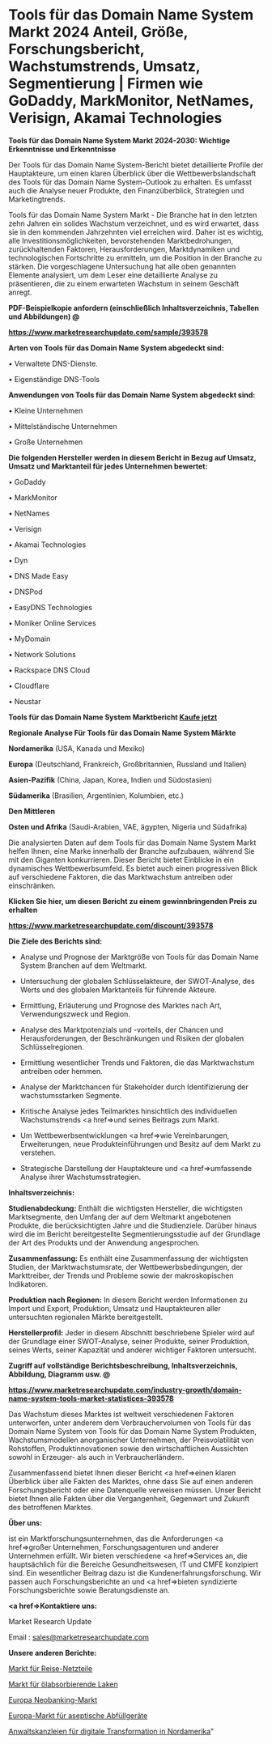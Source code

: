 # Tools für das Domain Name System Markt 2024 Anteil, Größe, Forschungsbericht, Wachstumstrends, Umsatz, Segmentierung | Firmen wie GoDaddy, MarkMonitor, NetNames, Verisign, Akamai Technologies

<strong>Tools für das Domain Name System Markt 2024-2030: Wichtige Erkenntnisse und Erkenntnisse</strong>

Der Tools für das Domain Name System-Bericht bietet detaillierte Profile der Hauptakteure, um einen klaren Überblick über die Wettbewerbslandschaft des Tools für das Domain Name System-Outlook zu erhalten. Es umfasst auch die Analyse neuer Produkte, den Finanzüberblick, Strategien und Marketingtrends.

Tools für das Domain Name System Markt - Die Branche hat in den letzten zehn Jahren ein solides Wachstum verzeichnet, und es wird erwartet, dass sie in den kommenden Jahrzehnten viel erreichen wird. Daher ist es wichtig, alle Investitionsmöglichkeiten, bevorstehenden Marktbedrohungen, zurückhaltenden Faktoren, Herausforderungen, Marktdynamiken und technologischen Fortschritte zu ermitteln, um die Position in der Branche zu stärken. Die vorgeschlagene Untersuchung hat alle oben genannten Elemente analysiert, um dem Leser eine detaillierte Analyse zu präsentieren, die zu einem erwarteten Wachstum in seinem Geschäft anregt.



<strong><b>PDF-Beispielkopie anfordern (einschließlich Inhaltsverzeichnis, Tabellen und Abbildungen) @ </b></strong>

<strong><a href=https://www.marketresearchupdate.com/sample/393578>

<strong>https://www.marketresearchupdate.com/sample/393578</u></a></strong></strong>



<strong>Arten von Tools für das Domain Name System abgedeckt sind:</strong>

• Verwaltete DNS-Dienste.

• Eigenständige DNS-Tools



<strong>Anwendungen von Tools für das Domain Name System abgedeckt sind:</strong>

• Kleine Unternehmen

• Mittelständische Unternehmen

• Große Unternehmen



<strong>Die folgenden Hersteller werden in diesem Bericht in Bezug auf Umsatz, Umsatz und Marktanteil für jedes Unternehmen bewertet:</strong>

• GoDaddy

• MarkMonitor

• NetNames

• Verisign

• Akamai Technologies

• Dyn

• DNS Made Easy

• DNSPod

• EasyDNS Technologies

• Moniker Online Services

• MyDomain

• Network Solutions

• Rackspace DNS Cloud

• Cloudflare

• Neustar



<strong>Tools für das Domain Name System Marktbericht <a href=https://www.marketresearchupdate.com/buynow/393578>Kaufe jetzt</a></strong>



<strong>Regionale Analyse Für Tools für das Domain Name System Märkte</strong>



<strong>Nordamerika</strong> (USA, Kanada und Mexiko)



<strong>Europa</strong> (Deutschland, Frankreich, Großbritannien, Russland und Italien)



<strong>Asien-Pazifik</strong> (China, Japan, Korea, Indien und Südostasien)



<strong>Südamerika</strong> (Brasilien, Argentinien, Kolumbien, etc.)



<strong>Den Mittleren</strong> 

<strong>Osten und Afrika</strong> (Saudi-Arabien, VAE, ägypten, Nigeria und Südafrika)

Die analysierten Daten auf dem Tools für das Domain Name System Markt helfen Ihnen, eine Marke innerhalb der Branche aufzubauen, während Sie mit den Giganten konkurrieren. Dieser Bericht bietet Einblicke in ein dynamisches Wettbewerbsumfeld. Es bietet auch einen progressiven Blick auf verschiedene Faktoren, die das Marktwachstum antreiben oder einschränken.



<strong>Klicken Sie hier, um diesen Bericht zu einem gewinnbringenden Preis zu erhalten
</strong>

<strong><a href=https://www.marketresearchupdate.com/discount/393578>https://www.marketresearchupdate.com/discount/393578</b></u></strong></a>



<strong>Die Ziele des Berichts sind:</strong>

- Analyse und Prognose der Marktgröße von Tools für das Domain Name System Branchen auf dem Weltmarkt.

- Untersuchung der globalen Schlüsselakteure, der SWOT-Analyse, des Werts und des globalen Marktanteils für führende Akteure.

- Ermittlung, Erläuterung und Prognose des Marktes nach Art, Verwendungszweck und Region.

- Analyse des Marktpotenzials und -vorteils, der Chancen und Herausforderungen, der Beschränkungen und Risiken der globalen Schlüsselregionen.

- Ermittlung wesentlicher Trends und Faktoren, die das Marktwachstum antreiben oder hemmen.

- Analyse der Marktchancen für Stakeholder durch Identifizierung der wachstumsstarken Segmente.

- Kritische Analyse jedes Teilmarktes hinsichtlich des individuellen Wachstumstrends <a href=>und</a> seines Beitrags zum Markt.

- Um Wettbewerbsentwicklungen <a href=>wie</a> Vereinbarungen, Erweiterungen, neue Produkteinführungen und Besitz auf dem Markt zu verstehen.

- Strategische Darstellung der Hauptakteure und <a href=>umfas</a>sende Analyse ihrer Wachstumsstrategien.



<strong>Inhaltsverzeichnis:</strong>



<strong>Studienabdeckung:</strong> Enthält die wichtigsten Hersteller, die wichtigsten Marktsegmente, den Umfang der auf dem Weltmarkt angebotenen Produkte, die berücksichtigten Jahre und die Studienziele. Darüber hinaus wird die im Bericht bereitgestellte Segmentierungsstudie auf der Grundlage der Art des Produkts und der Anwendung angesprochen.



<strong>Zusammenfassung:</strong> Es enthält eine Zusammenfassung der wichtigsten Studien, der Marktwachstumsrate, der Wettbewerbsbedingungen, der Markttreiber, der Trends und Probleme sowie der makroskopischen Indikatoren.



<strong>Produktion nach Regionen:</strong> In diesem Bericht werden Informationen zu Import und Export, Produktion, Umsatz und Hauptakteuren aller untersuchten regionalen Märkte bereitgestellt.



<strong>Herstellerprofil:</strong> Jeder in diesem Abschnitt beschriebene Spieler wird auf der Grundlage einer SWOT-Analyse, seiner Produkte, seiner Produktion, seines Werts, seiner Kapazität und anderer wichtiger Faktoren untersucht.



<strong><b>Zugriff auf vollständige Berichtsbeschreibung, Inhaltsverzeichnis, Abbildung, Diagramm usw. @ </b></strong>

<strong><a href=https://www.marketresearchupdate.com/industry-growth/domain-name-system-tools-market-statistices-393578>https://www.marketresearchupdate.com/industry-growth/domain-name-system-tools-market-statistices-393578</a></strong>

Das Wachstum dieses Marktes ist weltweit verschiedenen Faktoren unterworfen, unter anderem dem Verbrauchervolumen von Tools für das Domain Name System von Tools für das Domain Name System Produkten, Wachstumsmodellen anorganischer Unternehmen, der Preisvolatilität von Rohstoffen, Produktinnovationen sowie den wirtschaftlichen Aussichten sowohl in Erzeuger- als auch in Verbraucherländern.

Zusammenfassend bietet Ihnen dieser Bericht <a href=>einen</a> klaren Überblick über alle Fakten des Marktes, ohne dass Sie auf einen anderen Forschungsbericht oder eine Datenquelle verweisen müssen. Unser Bericht bietet Ihnen alle Fakten über die Vergangenheit, Gegenwart und Zukunft des betroffenen Marktes.



<strong>Über uns:</strong>

 ist ein Marktforschungsunternehmen, das die Anforderungen <a href=>großer</a> Unternehmen, Forschungsagenturen und anderer Unternehmen erfüllt. Wir bieten verschiedene <a href=>Services</a> an, die hauptsächlich für die Bereiche Gesundheitswesen, IT und CMFE konzipiert sind. Ein wesentlicher Beitrag dazu ist die Kundenerfahrungsforschung. Wir passen auch Forschungsberichte an und <a href=>bieten</a> syndizierte Forschungsberichte sowie Beratungsdienste an.



<strong><a href=>Kontaktiere uns:</a></strong>

Market Research Update

Email : sales@marketresearchupdate.com



<strong>Unsere anderen Berichte:</strong>

<a href=https://www.linkedin.com/pulse/travel-power-adapter-market-expects-see-significant-growth>Markt für Reise-Netzteile</a>

<a href=https://www.linkedin.com/pulse/oil-absorbing-sheets-market-outlooks-2023-size-shares>Markt für ölabsorbierende Laken</a>

<a href=https://www.linkedin.com/pulse/europe-neobanking-market-size-new-industry-research>Europa Neobanking-Markt</a>

<a href=https://www.linkedin.com/pulse/europe-aseptic-filling-equipment-market-2023>Europa-Markt für aseptische Abfüllgeräte</a>

<a href=https://www.linkedin.com/pulse/north-america-digital-transformation-law-firms>Anwaltskanzleien für digitale Transformation in Nordamerika</a>"
